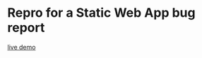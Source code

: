 # Repro for a Static Web App bug report

[live demo](https://green-desert-07828041e.2.azurestaticapps.net/)
